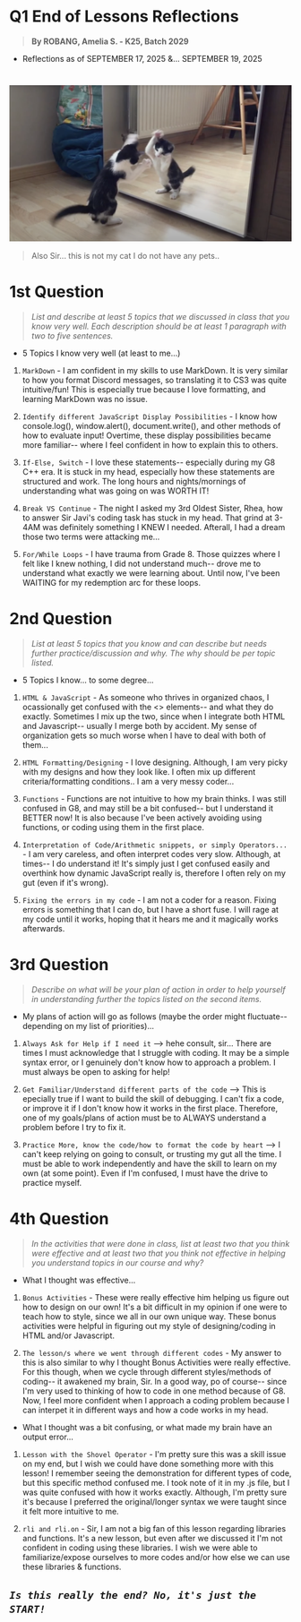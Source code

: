 # Q1 End of Lessons Reflections
> **By ROBANG, Amelia S. - K25, Batch 2029**
- Reflections as of SEPTEMBER 17, 2025 &... SEPTEMBER 19, 2025

# 
![Cat Reflection Photo](CatReflection.png)
> Also Sir... this is not my cat I do not have any pets..

# **1st Question**
> *List and describe at least 5 topics that we discussed in class that you know very well. Each description should be at least 1 paragraph with two to five sentences.*

- 5 Topics I know very well (at least to me...)
1. `MarkDown` - I am confident in my skills to use MarkDown. It is very similar to how you format Discord messages, so translating it to CS3 was quite intuitive/fun! This is especially true because I love formatting, and learning MarkDown was no issue. 

2. `Identify different JavaScript Display Possibilities` - I know how console.log(), window.alert(), document.write(), and other methods of how to evaluate input! Overtime, these display possibilities became more familiar-- where I feel confident in how to explain this to others. 

3. `If-Else, Switch` - I love these statements-- especially during my G8 C++ era. It is stuck in my head, especially how these statements are structured and work. The long hours and nights/mornings of understanding what was going on was WORTH IT!

4. `Break VS Continue` - The night I asked my 3rd Oldest Sister, Rhea, how to answer Sir Javi's coding task has stuck in my head. That grind at 3-4AM was definitely something I KNEW I needed. Afterall, I had a dream those two terms were attacking me...

5. `For/While Loops` - I have trauma from Grade 8. Those quizzes where I felt like I knew nothing, I did not understand much-- drove me to understand what exactly we were learning about. Until now, I've been WAITING for my redemption arc for these loops. 

# **2nd Question**
> *List at least 5 topics that you know and can describe but needs further practice/discussion and why.  The why should be per topic listed.*
- 5 Topics I know... to some degree...
1. `HTML & JavaScript` - As someone who thrives in organized chaos, I ocassionally get confused with the <> elements-- and what they do exactly. Sometimes I mix up the two, since when I integrate both HTML and Javascript-- usually I merge both by accident. My sense of organization gets so much worse when I have to deal with both of them...

2. `HTML Formatting/Designing` - I love designing. Although, I am very picky with my designs and how they look like. I often mix up different criteria/formatting conditions.. I am a very messy coder...

3. `Functions` - Functions are not intuitive to how my brain thinks. I was still confused in G8, and may still be a bit confused-- but I understand it BETTER now! It is also because I've been actively avoiding using functions, or coding using them in the first place. 

4. `Interpretation of Code/Arithmetic snippets, or simply Operators...` - I am very careless, and often interpret codes very slow. Although, at times-- I do understand it! It's simply just I get confused easily and overthink how dynamic JavaScript really is, therefore I often rely on my gut (even if it's wrong). 

5. `Fixing the errors in my code` - I am not a coder for a reason. Fixing errors is something that I can do, but I have a short fuse. I will rage at my code until it works, hoping that it hears me and it magically works afterwards. 

# **3rd Question**
> *Describe on what will be your plan of action in order to help yourself in understanding further the topics listed on the second items.*
- My plans of action will go as follows (maybe the order might fluctuate-- depending on my list of priorities)...
1. `Always Ask for Help if I need it` --> hehe consult, sir... There are times I must acknowledge that I struggle with coding. It may be a simple syntax error, or I genuinely don't know how to approach a problem. I must always be open to asking for help! 

2. `Get Familiar/Understand different parts of the code` --> This is epecially true if I want to build the skill of debugging. I can't fix a code, or improve it if I don't know how it works in the first place. Therefore, one of my goals/plans of action must be to ALWAYS understand a problem before I try to fix it. 

3. `Practice More, know the code/how to format the code by heart` --> I can't keep relying on going to consult, or trusting my gut all the time. I must be able to work independently and have the skill to learn on my own (at some point). Even if I'm confused, I must have the drive to practice myself.  

# **4th Question**
> *In the activities that were done in class, list at least two that you think were effective and at least two that you think not effective in helping you understand topics in our course and why?* 
- What I thought was effective...
1. `Bonus Activities` - These were really effective him helping us figure out how to design on our own! It's a bit difficult in my opinion if one were to teach how to style, since we all in our own unique way. These bonus activities were helpful in figuring out my style of designing/coding in HTML and/or Javascript. 

2. `The lesson/s where we went through different codes` - My answer to this is also similar to why I thought Bonus Activities were really effective. For this though, when we cycle through different styles/methods of coding-- it awakened my brain, Sir. In a good way, po of course-- since I'm very used to thinking of how to code in one method because of G8. Now, I feel more confident when I approach a coding problem because I can interpet it in different ways and how a code works in my head. 

- What I thought was a bit confusing, or what made my brain have an output error...
1. `Lesson with the Shovel Operator` - I'm pretty sure this was a skill issue on my end, but I wish we could have done something more with this lesson! I remember seeing the demonstration for different types of code, but this specific method confused me. I took note of it in my .js file, but I was quite confused with how it works exactly. Although, I'm pretty sure it's because I preferred the original/longer syntax we were taught since it felt more intuitive to me. 

2. `rli and rli.on` - Sir, I am not a big fan of this lesson regarding libraries and functions. It's a new lesson, but even after we discussed it I'm not confident in coding using these libraries. I wish we were able to familiarize/expose ourselves to more codes and/or how else we can use these libraries & functions. 


## *`Is this really the end? No, it's just the START!`*
